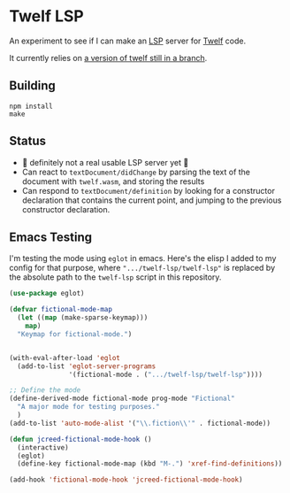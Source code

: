 Twelf LSP
=========

An experiment to see if I can make an [LSP](https://en.wikipedia.org/wiki/Language_Server_Protocol) server for [Twelf](http://twelf.org) code.

It currently relies on [a version of twelf still in a branch](https://github.com/jcreedcmu/twelf/tree/jcreed/lsp-helpers).

Building
--------

```shell
npm install
make
```

Status
------

- 🚨 definitely not a real usable LSP server yet 🚨
- Can react to `textDocument/didChange` by parsing the text of the document with `twelf.wasm`, and storing the results
- Can respond to `textDocument/definition` by looking for a constructor declaration that contains the current point, and jumping to the previous constructor declaration.

Emacs Testing
-------------

I'm testing the mode using `eglot` in emacs. Here's the elisp I added to my config for that purpose, where `".../twelf-lsp/twelf-lsp"` is replaced by the absolute path to the `twelf-lsp` script in this repository.

```cl
(use-package eglot)

(defvar fictional-mode-map
  (let ((map (make-sparse-keymap)))
    map)
  "Keymap for fictional-mode.")


(with-eval-after-load 'eglot
  (add-to-list 'eglot-server-programs
               '(fictional-mode . (".../twelf-lsp/twelf-lsp"))))

;; Define the mode
(define-derived-mode fictional-mode prog-mode "Fictional"
  "A major mode for testing purposes."
  )
(add-to-list 'auto-mode-alist '("\\.fiction\\'" . fictional-mode))

(defun jcreed-fictional-mode-hook ()
  (interactive)
  (eglot)
  (define-key fictional-mode-map (kbd "M-.") 'xref-find-definitions))

(add-hook 'fictional-mode-hook 'jcreed-fictional-mode-hook)
```
